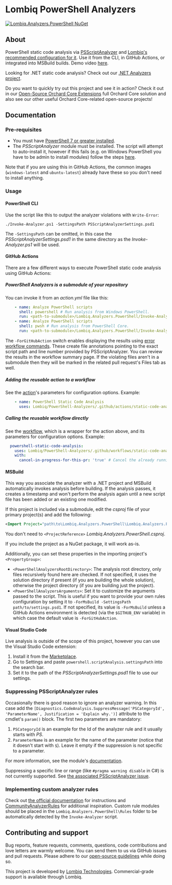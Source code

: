 # Lombiq PowerShell Analyzers

[![Lombiq.Analyzers.PowerShell NuGet](https://img.shields.io/nuget/v/Lombiq.Analyzers.PowerShell?label=Lombiq.Analyzers.PowerShell)](https://www.nuget.org/packages/Lombiq.Analyzers.PowerShell/)

## About

PowerShell static code analysis via [PSScriptAnalyzer](https://github.com/PowerShell/PSScriptAnalyzer) and [Lombiq's recommended configuration for it](Lombiq.Analyzers.PowerShell/PSScriptAnalyzerSettings.psd1). Use it from the CLI, in GitHub Actions, or integrated into MSBuild builds. Demo video [here](https://www.youtube.com/watch?v=GqUvneHxZ8g).

Looking for .NET static code analysis? Check out our [.NET Analyzers project](https://github.com/Lombiq/.NET-Analyzers).

Do you want to quickly try out this project and see it in action? Check it out in our [Open-Source Orchard Core Extensions](https://github.com/Lombiq/Open-Source-Orchard-Core-Extensions) full Orchard Core solution and also see our other useful Orchard Core-related open-source projects!

## Documentation

### Pre-requisites

- You must have [PowerShell 7 or greater installed](https://docs.microsoft.com/en-us/powershell/scripting/install/installing-powershell).
- The _PSScriptAnalyzer_ module must be installed. The script will attempt to auto-install it, however if this fails (e.g. on Windows PowerShell you have to be admin to install modules) follow the steps [here](https://docs.microsoft.com/en-us/powershell/utility-modules/psscriptanalyzer/overview?view=ps-modules#installing-psscriptanalyzer).

Note that if you are using this in GitHub Actions, the common images (`windows-latest` and `ubuntu-latest`) already have these so you don't need to install anything.

### Usage

#### PowerShell CLI

Use the script like this to output the analyzer violations with `Write-Error`:

```pwsh
./Invoke-Analyzer.ps1 -SettingsPath PSScriptAnalyzerSettings.psd1
```

The `-SettingsPath` can be omitted, in this case the _PSScriptAnalyzerSettings.psd1_ in the same directory as the _Invoke-Analyzer.ps1_ will be used.

#### GitHub Actions

There are a few different ways to execute PowerShell static code analysis using GitHub Actions:

##### PowerShell Analyzers is a submodule of your repository

You can invoke it from an _action.yml_ file like this:

```yaml
    - name: Analyze PowerShell scripts
      shell: powershell # Run analysis from Windows PowerShell.
      run: <path-to-submodule>/Lombiq.Analyzers.PowerShell/Invoke-Analyzer.ps1 -ForGitHubAction
    - name: Analyze PowerShell scripts
      shell: pwsh # Run analysis from PowerShell Core.
      run: <path-to-submodule>/Lombiq.Analyzers.PowerShell/Invoke-Analyzer.ps1 -ForGitHubAction
```

The `-ForGitHubAction` switch enables displaying the results using [error workflow commands](https://docs.github.com/en/actions/using-workflows/workflow-commands-for-github-actions#setting-an-error-message). These create file annotations pointing to the exact script path and line number provided by PSScriptAnalyzer. You can review the results in the workflow summary page. If the violating files aren't in a submodule then they will be marked in the related pull request's Files tab as well.

##### Adding the reusable action to a workflow

See the [action](.github/actions/static-code-analysis/action.yml)'s parameters for configuration options. Example:

```yaml
    - name: PowerShell Static Code Analysis
      uses: Lombiq/PowerShell-Analyzers/.github/actions/static-code-analysis@dev
```

##### Calling the reusable workflow directly

See the [workflow](.github/workflows/static-code-analysis.yml), which is a wrapper for the action above, and its parameters for configuration options. Example:

```yaml
  powershell-static-code-analysis:
    uses: Lombiq/PowerShell-Analyzers/.github/workflows/static-code-analysis.yml@dev
    with:
      cancel-in-progress-for-this-pr: 'true' # Cancel the already running workflow for the given pull request. Default is 'false'.
```

#### MSBuild

This way you associate the analyzer with a .NET project and MSBuild automatically invokes analysis before building. If the analysis passes, it creates a timestamp and won't perform the analysis again until a new script file has been added or an existing one modified.

If this project is included via a submodule, edit the _csproj_ file of your primary project(s) and add the following:

```xml
<Import Project="path\to\Lombiq.Analyzers.PowerShell\Lombiq.Analyzers.PowerShell.targets" />
```

You don't need to `<ProjectReference>` _Lombiq.Analyzers.PowerShell.csproj_.

If you include the project as a NuGet package, it will work as-is.

Additionally, you can set these properties in the importing project's `<PropertyGroup>`:

- `<PowerShellAnalyzersRootDirectory>`: The analysis root directory, only files recursively found here are checked. If not specified, it uses the solution directory if present (if you are building the whole solution), otherwise the project directory (if you are building just the project).
- `<PowerShellAnalyzersArguments>`: Set it to customize the arguments passed to the script. This is useful if you want to provide your own rules configuration by setting it to `-ForMsBuild -SettingsPath path/to/settings.psd1`. If not specified, its value is `-ForMsBuild` unless a GitHub Actions environment is detected (via the `$GITHUB_ENV` variable) in which case the default value is `-ForGitHubAction`.

#### Visual Studio Code

Live analysis is outside of the scope of this project, however you can use the Visual Studio Code extension:

1. Install it from the [Marketplace](https://marketplace.visualstudio.com/items?itemName=ms-vscode.PowerShell).
2. Go to Settings and paste `powershell.scriptAnalysis.settingsPath` into the search bar.
3. Set it to the path of the _PSScriptAnalyzerSettings.psd1_ file to use our settings.

### Suppressing PSScriptAnalyzer rules

Occasionally there is good reason to ignore an analyzer warning. In this case add the `[Diagnostics.CodeAnalysis.SuppressMessage('PSCategoryId', 'ParameterName', Justification = 'Explain why.')]` attribute to the cmdlet's `param()` block. The first two parameters are mandatory:

1. `PSCategoryId` is an example for the Id of the analyzer rule and it usually starts with _PS_.
2. `ParameterName` is an example for the name of the parameter (notice that it doesn't start with `$`). Leave it empty if the suppression is not specific to a parameter.

For more information, see the module's [documentation](https://docs.microsoft.com/en-us/powershell/utility-modules/psscriptanalyzer/using-scriptanalyzer?view=ps-modules#suppressing-rules).

Suppressing a specific line or range (like `#pragma warning disable` in C#) is not currently supported. See [the associated PSScriptAnalyzer issue](https://github.com/PowerShell/PSScriptAnalyzer/issues/849).

### Implementing custom analyzer rules

Check out [the official documentation](https://learn.microsoft.com/en-us/powershell/utility-modules/psscriptanalyzer/create-custom-rule) for instructions and [CommunityAnalyzerRules](https://github.com/PowerShell/PSScriptAnalyzer/blob/master/Tests/Engine/CommunityAnalyzerRules/CommunityAnalyzerRules.psm1) for additional inspiration. Custom rule modules should be placed in the `Lombiq.Analyzers.PowerShell\Rules` folder to be automatically detected by the `Invoke-Analyzer` script.

## Contributing and support

Bug reports, feature requests, comments, questions, code contributions and love letters are warmly welcome. You can send them to us via GitHub issues and pull requests. Please adhere to our [open-source guidelines](https://lombiq.com/open-source-guidelines) while doing so.

This project is developed by [Lombiq Technologies](https://lombiq.com/). Commercial-grade support is available through Lombiq.

